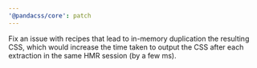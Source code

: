```yaml
---
'@pandacss/core': patch
---
```


Fix an issue with recipes that lead to in-memory duplication the resulting CSS, which would increase the time taken to
output the CSS after each extraction in the same HMR session (by a few ms).
